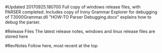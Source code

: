 #Updated 20170925.180700
Full copy of windows release files, with PARSER completed.
Includes copy of Irony Grammar Explorer for debugging of T3000Grammar.dll
"HOW-TO Parser Debugging.docx" explains how to debug the parser.

#Release Files
The latest release notes, windows and linux release files are stored here


#RevNotes Follow here, most recent at the top
